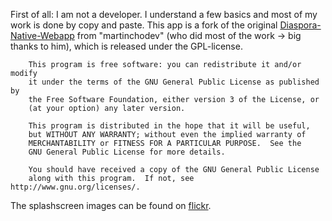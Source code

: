 First of all: I am not a developer. I understand a few basics and most of my work is done
by copy and paste. This app is a fork of the original [Diaspora-Native-Webapp](https://github.com/martinchodev/Diaspora-Native-WebApp)
from "martinchodev" (who did most of the work -> big thanks to him), which is released under the GPL-license.

        This program is free software: you can redistribute it and/or modify
        it under the terms of the GNU General Public License as published by
        the Free Software Foundation, either version 3 of the License, or
        (at your option) any later version.

        This program is distributed in the hope that it will be useful,
        but WITHOUT ANY WARRANTY; without even the implied warranty of
        MERCHANTABILITY or FITNESS FOR A PARTICULAR PURPOSE.  See the
        GNU General Public License for more details.

        You should have received a copy of the GNU General Public License
        along with this program.  If not, see http://www.gnu.org/licenses/.

The splashscreen images can be found on [flickr](https://www.flickr.com/photos/129581906@N06/sets/72157651933980136/with/16594947123/).

